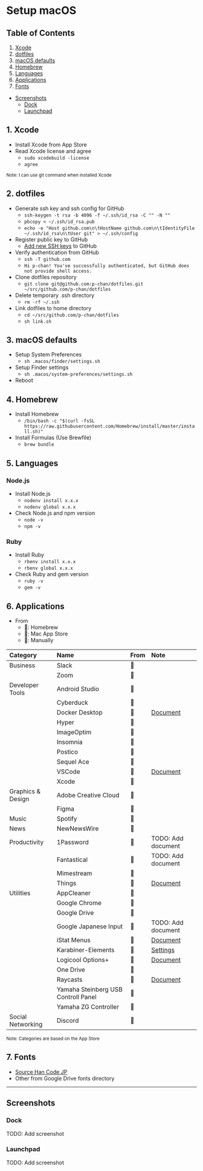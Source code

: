 # Setup macOS

## Table of Contents

1. [Xcode](#1-xcode)
2. [dotfiles](#2-dotfiles)
3. [macOS defaults](#3-macos-defaults)
4. [Homebrew](#4-homebrew)
5. [Languages](#5-languages)
6. [Applications](#6-applications)
7. [Fonts](#7-fonts)

- [Screenshots](#screenshots)
  - [Dock](#dock)
  - [Launchpad](#launchpad)

## 1. Xcode

- Install Xcode from App Store
- Read Xcode license and agree
  - `sudo xcodebuild -license`
  - `agree`

<small>Note: I can use git command when installed Xcode</small>

## 2. dotfiles

- Generate ssh key and ssh config for GitHub
  - `ssh-keygen -t rsa -b 4096 -f ~/.ssh/id_rsa -C "" -N ""`
  - `pbcopy < ~/.ssh/id_rsa.pub`
  - `echo -e "Host github.com\n\tHostName github.com\n\tIdentityFile ~/.ssh/id_rsa\n\tUser git" > ~/.ssh/config`
- Register public key to GitHub
  - [Add new SSH keys](https://github.com/settings/ssh/new) to GitHub
- Verify authentication from GitHub
  - `ssh -T github.com`
  - `Hi p-chan! You've successfully authenticated, but GitHub does not provide shell access.`
- Clone dotfiles repository
  - `git clone git@github.com:p-chan/dotfiles.git ~/src/github.com/p-chan/dotfiles`
- Delete temporary .ssh directory
  - `rm -rf ~/.ssh`
- Link dotfiles to home directory
  - `cd ~/src/github.com/p-chan/dotfiles`
  - `sh link.sh`

## 3. macOS defaults

- Setup System Preferences
  - `sh .macos/finder/settings.sh`
- Setup Finder settings
  - `sh .macos/system-preferences/settings.sh`
- Reboot

## 4. Homebrew

- Install Homebrew
  - `/bin/bash -c "$(curl -fsSL https://raw.githubusercontent.com/Homebrew/install/master/install.sh)"`
- Install Formulas (Use Brewfile)
  - `brew bundle`

## 5. Languages

### Node.js

- Install Node.js
  - `nodenv install x.x.x`
  - `nodenv global x.x.x`
- Check Node.js and npm version
  - `node -v`
  - `npm -v`

### Ruby

- Install Ruby
  - `rbenv install x.x.x`
  - `rbenv global x.x.x`
- Check Ruby and gem version
  - `ruby -v`
  - `gem -v`

## 6. Applications

- From
  - :beer:: Homebrew
  - :apple:: Mac App Store
  - :wave:: Manually

| Category          | Name                                | From    | Note                                            |
| :---------------- | :---------------------------------- | :------ | :---------------------------------------------- |
| Business          | Slack                               | :beer:  |                                                 |
|                   | Zoom                                | :beer:  |                                                 |
| Developer Tools   | Android Studio                      | :beer:  |                                                 |
|                   | Cyberduck                           | :beer:  |                                                 |
|                   | Docker Desktop                      | :beer:  | [Document](./docker-desktop/README.md)          |
|                   | Hyper                               | :beer:  |                                                 |
|                   | ImageOptim                          | :beer:  |                                                 |
|                   | Insomnia                            | :beer:  |                                                 |
|                   | Postico                             | :beer:  |                                                 |
|                   | Sequel Ace                          | :beer:  |                                                 |
|                   | VSCode                              | :beer:  | [Document](./vscode/README.md)                  |
|                   | Xcode                               | :apple: |                                                 |
| Graphics & Design | Adobe Creative Cloud                | :beer:  |                                                 |
|                   | Figma                               | :beer:  |                                                 |
| Music             | Spotify                             | :beer:  |                                                 |
| News              | NewNewsWire                         | :beer:  |                                                 |
| Productivity      | 1Password                           | :beer:  | TODO: Add document                              |
|                   | Fantastical                         | :beer:  | TODO: Add document                              |
|                   | Mimestream                          | :beer:  |                                                 |
|                   | Things                              | :apple: | [Document](./things/README.md)                  |
| Utilities         | AppCleaner                          | :beer:  |                                                 |
|                   | Google Chrome                       | :beer:  |                                                 |
|                   | Google Drive                        | :beer:  |                                                 |
|                   | Google Japanese Input               | :beer:  | TODO: Add document                              |
|                   | iStat Menus                         | :beer:  | [Document](./istat-menus/README.md)             |
|                   | Karabiner-Elements                  | :beer:  | [Settings](../.config/karabiner/karabiner.json) |
|                   | Logicool Options+                   | :beer:  | [Document](./logicool-options-plus/README.md)   |
|                   | One Drive                           | :beer:  |                                                 |
|                   | Raycasts                            | :beer:  | [Document](./raycast/README.md)                 |
|                   | Yamaha Steinberg USB Controll Panel | :wave:  |                                                 |
|                   | Yamaha ZG Controller                | :wave:  |                                                 |
| Social Networking | Discord                             | :beer:  |                                                 |

<small>Note: Categories are based on the App Store</small>

## 7. Fonts

- [Source Han Code JP](https://github.com/adobe-fonts/source-han-code-jp)
- Other from Google Drive fonts directory

---

## Screenshots

### Dock

TODO: Add screenshot

### Launchpad

TODO: Add screenshot

